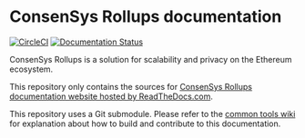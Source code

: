 # ConsenSys Rollups documentation

[![CircleCI](https://circleci.com/gh/ConsenSys/doc.rollups/tree/main.svg?style=svg)](https://circleci.com/gh/ConsenSys/doc.rollups/tree/main)
[![Documentation Status](https://readthedocs.com/projects/pegasys-sumo/badge/?version=latest)](https://docs.rollups.consensys.net/en/latest/?badge=latest)

ConsenSys Rollups is a solution for scalability and privacy on the Ethereum ecosystem.

This repository only contains the sources for [ConsenSys Rollups documentation website hosted by ReadTheDocs.com].

This repository uses a Git submodule. Please refer to the [common tools wiki] for explanation about
how to build and contribute to this documentation.

[common tools wiki]: https://github.com/Consensys/doc.common/wiki
[ConsenSys Rollups documentation website hosted by ReadTheDocs.com]: https://docs.rollups.consensys.net/
